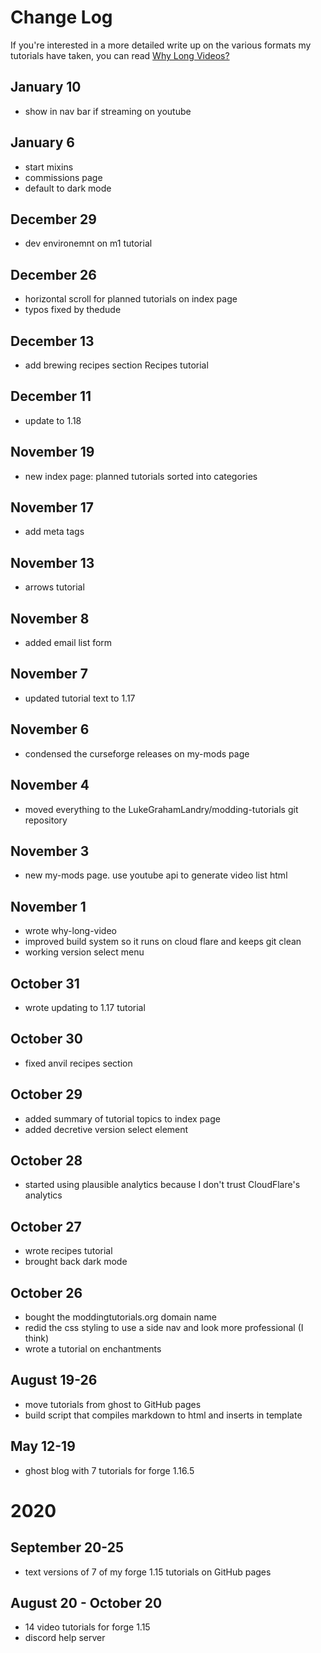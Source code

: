 # Change Log

If you're interested in a more detailed write up on the various formats my tutorials have taken, you can read [Why Long Videos?](why-long-video)

## January 10
- show in nav bar if streaming on youtube

## January 6
- start mixins
- commissions page
- default to dark mode

## December 29
- dev environemnt on m1 tutorial 

## December 26
- horizontal scroll for planned tutorials on index page
- typos fixed by thedude

## December 13
- add brewing recipes section Recipes tutorial

## December 11
- update to 1.18

## November 19
- new index page: planned tutorials sorted into categories 

## November 17
- add meta tags 

## November 13
- arrows tutorial 

## November 8 
- added email list form 

## November 7
- updated tutorial text to 1.17

## November 6
- condensed the curseforge releases on my-mods page

## November 4
- moved everything to the LukeGrahamLandry/modding-tutorials git repository

## November 3
- new my-mods page. use youtube api to generate video list html

## November 1
- wrote why-long-video
- improved build system so it runs on cloud flare and keeps git clean
- working version select menu

## October 31
- wrote updating to 1.17 tutorial

## October 30
- fixed anvil recipes section

## October 29
- added summary of tutorial topics to index page 
- added decretive version select element

## October 28
- started using plausible analytics because I don't trust CloudFlare's analytics 

## October 27
- wrote recipes tutorial
- brought back dark mode

## October 26
- bought the moddingtutorials.org domain name
- redid the css styling to use a side nav and look more professional (I think)
- wrote a tutorial on enchantments

## August 19-26
- move tutorials from ghost to GitHub pages
- build script that compiles markdown to html and inserts in template 

## May 12-19
- ghost blog with 7 tutorials for forge 1.16.5

# 2020

## September 20-25
- text versions of 7 of my forge 1.15 tutorials on GitHub pages

## August 20 - October 20
- 14 video tutorials for forge 1.15
- discord help server